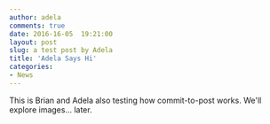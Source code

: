 ```yaml
---
author: adela
comments: true
date: 2016-16-05  19:21:00
layout: post
slug: a test post by Adela
title: 'Adela Says Hi'
categories:
- News
---
```


This is Brian and Adela also testing how commit-to-post works. We'll explore images... later.
